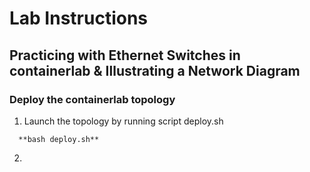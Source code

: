 # Lab Instructions
## Practicing with Ethernet Switches in containerlab & Illustrating a Network Diagram
### **Deploy the containerlab topology**

1. Launch the topology by running script deploy.sh
```
  **bash deploy.sh**
```  
2. 
